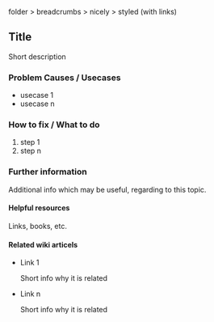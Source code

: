 folder > breadcrumbs > nicely > styled (with links)

## Title

Short description

### Problem Causes / Usecases

- usecase 1
- usecase n

### How to fix / What to do

1. step 1
2. step n

### Further information

Additional info which may be useful, regarding to this topic.

#### Helpful resources

Links, books, etc.

#### Related wiki articels

- Link 1

  Short info why it is related

- Link n

  Short info why it is related